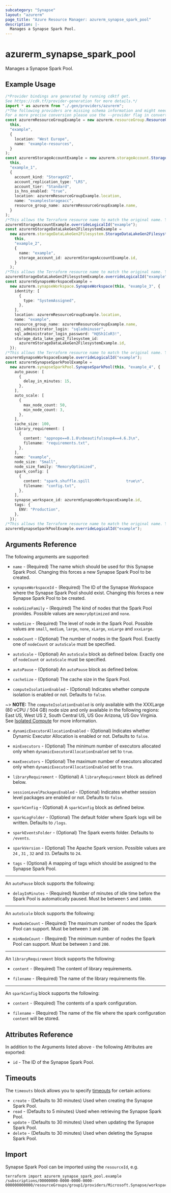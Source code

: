 ```yaml
---
subcategory: "Synapse"
layout: "azurerm"
page_title: "Azure Resource Manager: azurerm_synapse_spark_pool"
description: |-
  Manages a Synapse Spark Pool.
---
```


# azurerm\_synapse\_spark\_pool

Manages a Synapse Spark Pool.

## Example Usage

```typescript
/*Provider bindings are generated by running cdktf get.
See https://cdk.tf/provider-generation for more details.*/
import * as azurerm from "./.gen/providers/azurerm";
/*The following providers are missing schema information and might need manual adjustments to synthesize correctly: azurerm.
For a more precise conversion please use the --provider flag in convert.*/
const azurermResourceGroupExample = new azurerm.resourceGroup.ResourceGroup(
  this,
  "example",
  {
    location: "West Europe",
    name: "example-resources",
  }
);
const azurermStorageAccountExample = new azurerm.storageAccount.StorageAccount(
  this,
  "example_1",
  {
    account_kind: "StorageV2",
    account_replication_type: "LRS",
    account_tier: "Standard",
    is_hns_enabled: "true",
    location: azurermResourceGroupExample.location,
    name: "examplestorageacc",
    resource_group_name: azurermResourceGroupExample.name,
  }
);
/*This allows the Terraform resource name to match the original name. You can remove the call if you don't need them to match.*/
azurermStorageAccountExample.overrideLogicalId("example");
const azurermStorageDataLakeGen2FilesystemExample =
  new azurerm.storageDataLakeGen2Filesystem.StorageDataLakeGen2Filesystem(
    this,
    "example_2",
    {
      name: "example",
      storage_account_id: azurermStorageAccountExample.id,
    }
  );
/*This allows the Terraform resource name to match the original name. You can remove the call if you don't need them to match.*/
azurermStorageDataLakeGen2FilesystemExample.overrideLogicalId("example");
const azurermSynapseWorkspaceExample =
  new azurerm.synapseWorkspace.SynapseWorkspace(this, "example_3", {
    identity: [
      {
        type: "SystemAssigned",
      },
    ],
    location: azurermResourceGroupExample.location,
    name: "example",
    resource_group_name: azurermResourceGroupExample.name,
    sql_administrator_login: "sqladminuser",
    sql_administrator_login_password: "H@Sh1CoR3!",
    storage_data_lake_gen2_filesystem_id:
      azurermStorageDataLakeGen2FilesystemExample.id,
  });
/*This allows the Terraform resource name to match the original name. You can remove the call if you don't need them to match.*/
azurermSynapseWorkspaceExample.overrideLogicalId("example");
const azurermSynapseSparkPoolExample =
  new azurerm.synapseSparkPool.SynapseSparkPool(this, "example_4", {
    auto_pause: [
      {
        delay_in_minutes: 15,
      },
    ],
    auto_scale: [
      {
        max_node_count: 50,
        min_node_count: 3,
      },
    ],
    cache_size: 100,
    library_requirement: [
      {
        content: "appnope==0.1.0\nbeautifulsoup4==4.6.3\n",
        filename: "requirements.txt",
      },
    ],
    name: "example",
    node_size: "Small",
    node_size_family: "MemoryOptimized",
    spark_config: [
      {
        content: "spark.shuffle.spill                true\n",
        filename: "config.txt",
      },
    ],
    synapse_workspace_id: azurermSynapseWorkspaceExample.id,
    tags: {
      ENV: "Production",
    },
  });
/*This allows the Terraform resource name to match the original name. You can remove the call if you don't need them to match.*/
azurermSynapseSparkPoolExample.overrideLogicalId("example");

```

## Arguments Reference

The following arguments are supported:

*   `name` - (Required) The name which should be used for this Synapse Spark Pool. Changing this forces a new Synapse Spark Pool to be created.

*   `synapseWorkspaceId` - (Required) The ID of the Synapse Workspace where the Synapse Spark Pool should exist. Changing this forces a new Synapse Spark Pool to be created.

*   `nodeSizeFamily` - (Required) The kind of nodes that the Spark Pool provides. Possible values are `memoryOptimized` and `none`.

*   `nodeSize` - (Required) The level of node in the Spark Pool. Possible values are `small`, `medium`, `large`, `none`, `xLarge`, `xxLarge` and `xxxLarge`.

*   `nodeCount` - (Optional) The number of nodes in the Spark Pool. Exactly one of `nodeCount` or `autoScale` must be specified.

*   `autoScale` - (Optional) An `autoScale` block as defined below. Exactly one of `nodeCount` or `autoScale` must be specified.

*   `autoPause` - (Optional) An `autoPause` block as defined below.

*   `cacheSize` - (Optional) The cache size in the Spark Pool.

*   `computeIsolationEnabled` - (Optional) Indicates whether compute isolation is enabled or not. Defaults to `false`.

\~> **NOTE:** The `computeIsolationEnabled` is only available with the XXXLarge (80 vCPU / 504 GB) node size and only available in the following regions: East US, West US 2, South Central US, US Gov Arizona, US Gov Virginia. See [Isolated Compute](https://docs.microsoft.com/azure/synapse-analytics/spark/apache-spark-pool-configurations#isolated-compute) for more information.

*   `dynamicExecutorAllocationEnabled` - (Optional) Indicates whether Dynamic Executor Allocation is enabled or not. Defaults to `false`.

*   `minExecutors` - (Optional) The minimum number of executors allocated only when `dynamicExecutorAllocationEnabled` set to `true`.

*   `maxExecutors` - (Optional) The maximum number of executors allocated only when `dynamicExecutorAllocationEnabled` set to `true`.

*   `libraryRequirement` - (Optional) A `libraryRequirement` block as defined below.

*   `sessionLevelPackagesEnabled` - (Optional) Indicates whether session level packages are enabled or not. Defaults to `false`.

*   `sparkConfig` - (Optional) A `sparkConfig` block as defined below.

*   `sparkLogFolder` - (Optional) The default folder where Spark logs will be written. Defaults to `/logs`.

*   `sparkEventsFolder` - (Optional) The Spark events folder. Defaults to `/events`.

*   `sparkVersion` - (Optional) The Apache Spark version. Possible values are `24` , `31` , `32` and `33`. Defaults to `24`.

*   `tags` - (Optional) A mapping of tags which should be assigned to the Synapse Spark Pool.

***

An `autoPause` block supports the following:

* `delayInMinutes` - (Required) Number of minutes of idle time before the Spark Pool is automatically paused. Must be between `5` and `10080`.

***

An `autoScale` block supports the following:

*   `maxNodeCount` - (Required) The maximum number of nodes the Spark Pool can support. Must be between `3` and `200`.

*   `minNodeCount` - (Required) The minimum number of nodes the Spark Pool can support. Must be between `3` and `200`.

***

An `libraryRequirement` block supports the following:

*   `content` - (Required) The content of library requirements.

*   `filename` - (Required) The name of the library requirements file.

***

An `sparkConfig` block supports the following:

*   `content` - (Required) The contents of a spark configuration.

*   `filename` - (Required) The name of the file where the spark configuration `content` will be stored.

## Attributes Reference

In addition to the Arguments listed above - the following Attributes are exported:

* `id` - The ID of the Synapse Spark Pool.

## Timeouts

The `timeouts` block allows you to specify [timeouts](https://www.terraform.io/language/resources/syntax#operation-timeouts) for certain actions:

* `create` - (Defaults to 30 minutes) Used when creating the Synapse Spark Pool.
* `read` - (Defaults to 5 minutes) Used when retrieving the Synapse Spark Pool.
* `update` - (Defaults to 30 minutes) Used when updating the Synapse Spark Pool.
* `delete` - (Defaults to 30 minutes) Used when deleting the Synapse Spark Pool.

## Import

Synapse Spark Pool can be imported using the `resourceId`, e.g.

```shell
terraform import azurerm_synapse_spark_pool.example /subscriptions/00000000-0000-0000-0000-000000000000/resourceGroups/group1/providers/Microsoft.Synapse/workspaces/workspace1/bigDataPools/sparkPool1
```
